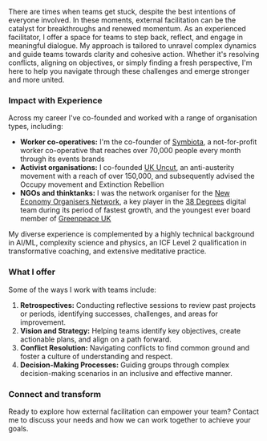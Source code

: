 There are times when teams get stuck, despite the best intentions of everyone involved. In these moments, external facilitation can be the catalyst for breakthroughs and renewed momentum. As an experienced facilitator, I offer a space for teams to step back, reflect, and engage in meaningful dialogue. My approach is tailored to unravel complex dynamics and guide teams towards clarity and cohesive action. Whether it's resolving conflicts, aligning on objectives, or simply finding a fresh perspective, I'm here to help you navigate through these challenges and emerge stronger and more united.

### Impact with Experience

Across my career I've co-founded and worked with a range of organisation types, including:

* <strong class="text-white">Worker co-operatives:</strong> I'm the co-founder of [Symbiota](https://symbiota.coop/), a not-for-profit worker co-operative that reaches over 70,000 people every month through its events brands
* <strong class="text-white">Activist organisations:</strong> I co-founded [UK Uncut](https://www.theguardian.com/uk/uk-uncut), an anti-austerity movement with a reach of over 150,000, and subsequently advised the Occupy movement and Extinction Rebellion
* <strong class="text-white">NGOs and thinktanks:</strong> I was the network organiser for the [New Economy Organisers Network](https://www.neweconomyorganisers.org/), a key player in the [38 Degrees](https://38degrees.org.uk/) digital team during its period of fastest growth, and the youngest ever board member of [Greenpeace UK](https://www.greenpeace.org.uk/)

My diverse experience is complemented by a highly technical background in AI/ML, complexity science and physics, an ICF Level 2 qualification in transformative coaching, and extensive meditative practice.

### What I offer

Some of the ways I work with teams include:

1. <strong class="text-white">Retrospectives:</strong> Conducting reflective sessions to review past projects or periods, identifying successes, challenges, and areas for improvement.
2. <strong class="text-white">Vision and Strategy:</strong> Helping teams identify key objectives, create actionable plans, and align on a path forward.
3. <strong class="text-white">Conflict Resolution:</strong> Navigating conflicts to find common ground and foster a culture of understanding and respect.
4. <strong class="text-white">Decision-Making Processes:</strong> Guiding groups through complex decision-making scenarios in an inclusive and effective manner.

### Connect and transform

Ready to explore how external facilitation can empower your team? Contact me to discuss your needs and how we can work together to achieve your goals.

